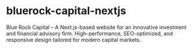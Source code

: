 # bluerock-capital-nextjs
Blue Rock Capital – A Next.js-based website for an innovative investment and financial advisory firm. High-performance, SEO-optimized, and responsive design tailored for modern capital markets.
